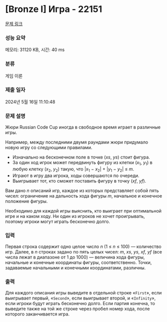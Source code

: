 # [Bronze I] Игра - 22151 

[문제 링크](https://www.acmicpc.net/problem/22151) 

### 성능 요약

메모리: 31120 KB, 시간: 40 ms

### 분류

게임 이론

### 제출 일자

2024년 5월 16일 11:10:48

### 문제 설명

<p>Жюри Russian Code Cup иногда в свободное время играет в различные игры.</p>

<p>Например, между последними двумя раундами жюри придумало новую игру со следующими правилами.</p>

<ul>
	<li>Изначально на бесконечном поле в точке (<i>xs</i>, <i>ys</i>) стоит фигура.</li>
	<li>За один ход игрок может передвинуть фигуру из клетки (<i>x</i><sub>1</sub>, <i>y</i><sub>1</sub>) в любую клетку (<i>x</i><sub>2</sub>, <i>y</i><sub>2</sub>) такую, что |<i>x</i><sub>1</sub> − <i>x</i><sub>2</sub>| + |<i>y</i><sub>1</sub> − <i>y</i><sub>2</sub>| ≤ <i>m</i>.</li>
	<li>Играют в игру два игрока, ходы совершаются по очереди.</li>
	<li>Выигрывает тот, кто сможет поставить фигуру в точку (<i>xf</i>, <i>yf</i>).</li>
</ul>

<p>Вам дано <i>n</i> описаний игр, каждое из которых представляет собой пять чисел: ограничение на дальность хода фигуры <i>m</i>, начальное и конечное положение фигуры.</p>

<p>Необходимо для каждой игры выяснить, кто выиграет при оптимальной игре и на каком ходу. Ни один из игроков не хочет проигрывать, поэтому игроки могут играть бесконечно долго.</p>

### 입력 

 <p>Первая строка содержит одно целое число <i>n</i> (1 ≤ <i>n</i> ≤ 100) — количество игр. Далее, в <i>n</i> строках задано по пять целых чисел: <i>m</i>, <i>xs</i>, <i>ys</i>, <i>xf</i>, <i>yf</i> (все числа лежат в диапазоне от 1 до 1000) — величина хода фигуры, начальные и конечные координаты фигуры, соответственно. Точки, задаваемые начальными и конечными координатами, различны.</p>

### 출력 

 <p>Для каждого описания игры выведите в отдельной строке «<code>First</code>», если выигрывает первый, «<code>Second</code>», если выигрывает второй, и «<code>Infinity</code>», если игроки будут играть бесконечно долго. Если партия конечна, то выведите также на той же строке через пробел номер хода, после которого заканчивается игра.</p>

